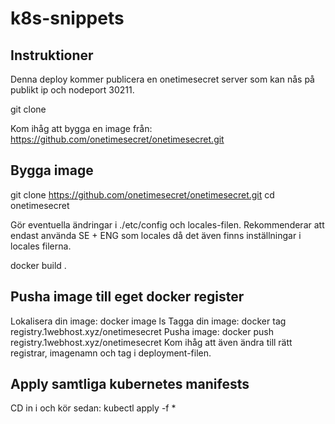 # k8s-snippets

## Instruktioner
Denna deploy kommer publicera en onetimesecret server som kan nås på publikt ip och nodeport 30211.

git clone <detta repo>

Kom ihåg att bygga en image från: https://github.com/onetimesecret/onetimesecret.git

## Bygga image
git clone https://github.com/onetimesecret/onetimesecret.git
cd onetimesecret

Gör eventuella ändringar i ./etc/config och locales-filen. Rekommenderar att endast använda SE + ENG som locales då det även finns inställningar i locales filerna.

docker build .

## Pusha image till eget docker register
Lokalisera din image: docker image ls
Tagga din image: docker tag <imagename> registry.1webhost.xyz/onetimesecret 
Pusha image: docker push registry.1webhost.xyz/onetimesecret
Kom ihåg att även ändra till rätt registrar, imagenamn och tag i deployment-filen.


## Apply samtliga kubernetes manifests
CD in i <detta repo> och kör sedan:
kubectl apply -f *

